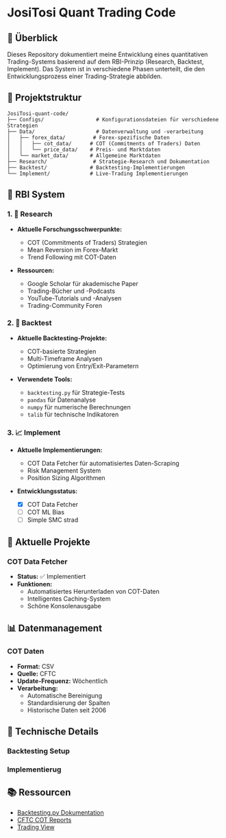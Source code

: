 # JosiTosi Quant Trading Code

## 🎯 Überblick
Dieses Repository dokumentiert meine Entwicklung eines quantitativen Trading-Systems basierend auf dem RBI-Prinzip (Research, Backtest, Implement). Das System ist in verschiedene Phasen unterteilt, die den Entwicklungsprozess einer Trading-Strategie abbilden.

## 📁 Projektstruktur

```
JosiTosi-quant-code/
├── Configs/                 # Konfigurationsdateien für verschiedene Strategien
├── Data/                    # Datenverwaltung und -verarbeitung
│   ├── forex_data/         # Forex-spezifische Daten
│   │   ├── cot_data/      # COT (Commitments of Traders) Daten
│   │   └── price_data/    # Preis- und Marktdaten
│   └── market_data/       # Allgemeine Marktdaten
├── Research/               # Strategie-Research und Dokumentation
├── Backtest/              # Backtesting-Implementierungen
└── Implement/             # Live-Trading Implementierungen
```

## 🔄 RBI System

### 1. 📘 Research
- **Aktuelle Forschungsschwerpunkte:**
  - COT (Commitments of Traders) Strategien
  - Mean Reversion im Forex-Markt
  - Trend Following mit COT-Daten

- **Ressourcen:**
  - Google Scholar für akademische Paper
  - Trading-Bücher und -Podcasts
  - YouTube-Tutorials und -Analysen
  - Trading-Community Foren

### 2. 🧪 Backtest
- **Aktuelle Backtesting-Projekte:**
  - COT-basierte Strategien
  - Multi-Timeframe Analysen
  - Optimierung von Entry/Exit-Parametern

- **Verwendete Tools:**
  - `backtesting.py` für Strategie-Tests
  - `pandas` für Datenanalyse
  - `numpy` für numerische Berechnungen
  - `talib` für technische Indikatoren

### 3. 📈 Implement
- **Aktuelle Implementierungen:**
  - COT Data Fetcher für automatisiertes Daten-Scraping
  - Risk Management System
  - Position Sizing Algorithmen

- **Entwicklungsstatus:**
  - [x] COT Data Fetcher
  - [ ] COT ML Bias
  - [ ] Simple SMC strad

## 🚀 Aktuelle Projekte

### COT Data Fetcher
- **Status:** ✅ Implementiert
- **Funktionen:**
  - Automatisiertes Herunterladen von COT-Daten
  - Intelligentes Caching-System
  - Schöne Konsolenausgabe


## 📊 Datenmanagement

### COT Daten
- **Format:** CSV
- **Quelle:** CFTC
- **Update-Frequenz:** Wöchentlich
- **Verarbeitung:**
  - Automatische Bereinigung
  - Standardisierung der Spalten
  - Historische Daten seit 2006

## 🔧 Technische Details

### Backtesting Setup


### Implementierug






## 📚 Ressourcen
- [Backtesting.py Dokumentation](https://kernc.github.io/backtesting.py/)
- [CFTC COT Reports](https://www.cftc.gov/MarketReports/CommitmentsofTraders/index.htm)
- [Trading View](https://www.tradingview.com/)

